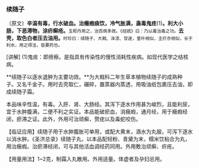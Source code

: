 ### 续随子

〔原文〕**辛温有毒，行水破血。治癥瘕痰饮，冷气胀满，蛊毒鬼疰**(1)**。利大小肠，下恶滞物，涂疥癣疮。**<small>玉枢丹用之，治百病多效。《经疏》曰：乃以毒治毒之功。</small>**去壳，取色白者压去油用。**<small>时珍曰：续随子、大戟、泽漆、甘遂，茎叶相似，主疗亦相似，长于利水，用之得法，皆要药也。</small>

[讲解]  (1)鬼疰：即痨瘵。是指具有传染性的慢性消耗性疾病。如现代医学之结核病。

**续随子以逐水退肿为主要功效。**为大戟科二年生草本植物续随子的成熟种子。又名千金子。用时去壳取仁，碾碎，置蒸器内蒸透，用吸油纸包裹压去油，即成续随子霜。

本品味辛性温，有毒。入肝、肾、大肠经。其泻下逐水作用甚为峻烈，且能利尿，宜于水肿腹满，二便不利之实证。本品能破瘀血，消癥瘕，通月经，用于癥瘕经闭，瘀滞之证。此外，外用可治顽癣，赘疣以及毒蛇咬伤。

【临证应用】续随子用于水肿腹胀可单用，或配大黄末，酒水为丸服，可泻下逐水以消水肿。《圣济总录》续随子丸，以本品配轻粉、青黛为末，糯米饮粘合为丸，用治癥瘕。治瘀滞经闭，可与其他活血调经药同用。外用敷治顽癣、疥疮。

【用量用法】1~2克，制霜入丸散用。外用适量。体虚者及孕妇忌用。
